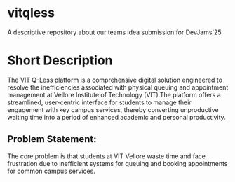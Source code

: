 # vitqless
A descriptive repository about our teams idea submission for DevJams'25
# Short Description
The VIT Q-Less platform is a comprehensive digital solution engineered to resolve the inefficiencies associated with physical queuing and appointment management at Vellore Institute of Technology (VIT).The platform offers a streamlined, user-centric interface for students to manage their engagement with key campus services, thereby converting unproductive waiting time into a period of enhanced academic and personal productivity.
## Problem Statement:
The core problem is that students at VIT Vellore waste time and face frustration due to inefficient systems for queuing and booking appointments for common campus services.
